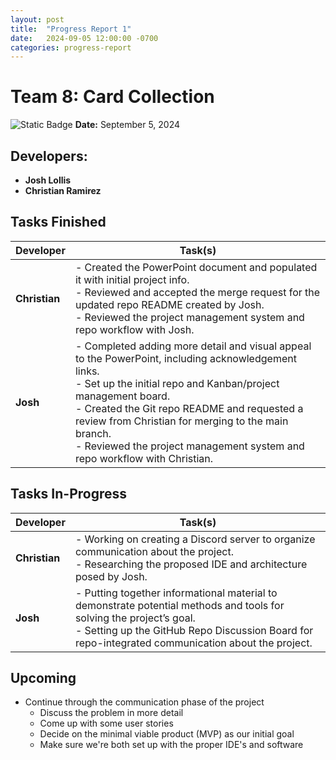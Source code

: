 ```yaml
---
layout: post
title:  "Progress Report 1"
date:   2024-09-05 12:00:00 -0700
categories: progress-report
---
```

# Team 8: Card Collection
![Static Badge](https://img.shields.io/badge/Current_Phase-Communication-red?style=for-the-badge)
**Date:** September 5, 2024

## Developers:
- **Josh Lollis**
- **Christian Ramirez**

## Tasks Finished

| Developer  | Task(s) |
|------------|---------|
| **Christian** | - Created the PowerPoint document and populated it with initial project info.<br /> - Reviewed and accepted the merge request for the updated repo README created by Josh.<br /> - Reviewed the project management system and repo workflow with Josh. |
| **Josh** | - Completed adding more detail and visual appeal to the PowerPoint, including acknowledgement links.<br /> - Set up the initial repo and Kanban/project management board.<br /> - Created the Git repo README and requested a review from Christian for merging to the main branch.<br /> - Reviewed the project management system and repo workflow with Christian. |

## Tasks In-Progress

| Developer  | Task(s) |
|------------|---------|
| **Christian** | - Working on creating a Discord server to organize communication about the project.<br /> - Researching the proposed IDE and architecture posed by Josh. |
| **Josh** | - Putting together informational material to demonstrate potential methods and tools for solving the project’s goal.<br /> - Setting up the GitHub Repo Discussion Board for repo-integrated communication about the project. |

## Upcoming

- Continue through the communication phase of the project
  - Discuss the problem in more detail
  - Come up with some user stories
  - Decide on the minimal viable product (MVP) as our initial goal
  - Make sure we're both set up with the proper IDE's and software
